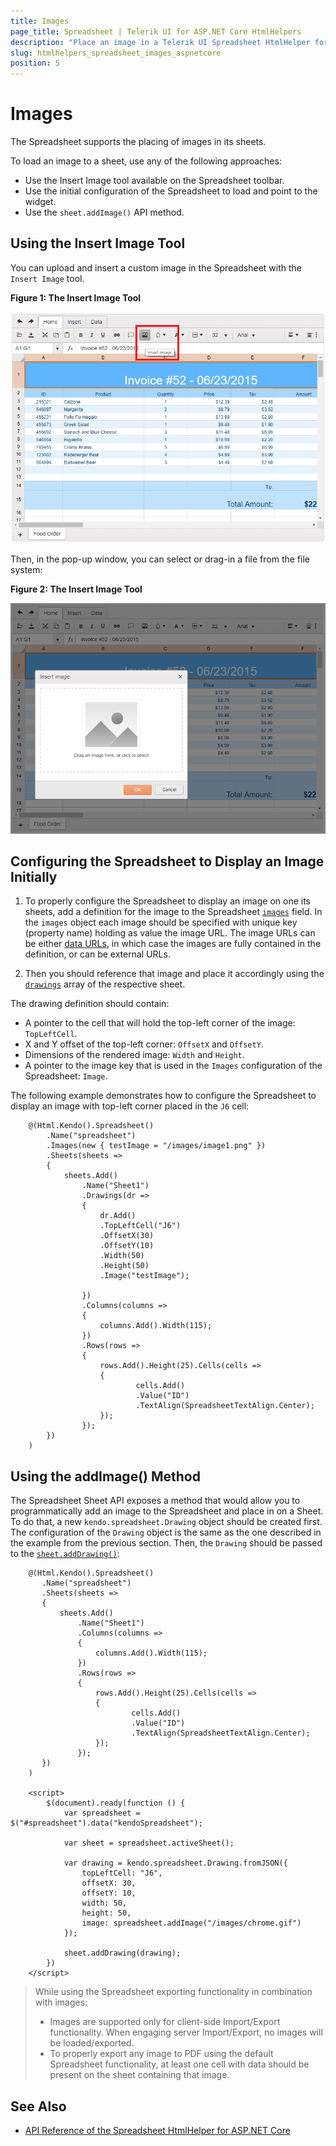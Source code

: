 ```yaml
---
title: Images
page_title: Spreadsheet | Telerik UI for ASP.NET Core HtmlHelpers
description: "Place an image in a Telerik UI Spreadsheet HtmlHelper for ASP.NET Core (MVC 6 or ASP.NET Core MVC)."
slug: htmlhelpers_spreadsheet_images_aspnetcore
position: 5
---
```


# Images

The Spreadsheet supports the placing of images in its sheets.

To load an image to a sheet, use any of the following approaches:

* Use the Insert Image tool available on the Spreadsheet toolbar.
* Use the initial configuration of the Spreadsheet to load and point to the widget.
* Use the `sheet.addImage()` API method.

## Using the Insert Image Tool

You can upload and insert a custom image in the Spreadsheet with the `Insert Image` tool.

**Figure 1: The Insert Image Tool**

![Spreadsheet Insert Image tool](images/spreadsheet-insert-image-tool.png)

Then, in the pop-up window, you can select or drag-in a file from the file system:

**Figure 2: The Insert Image Tool**

![Spreadsheet Insert Image pop-up](images/spreadsheet-insert-image-pop-up.png)

## Configuring the Spreadsheet to Display an Image Initially

1. To properly configure the Spreadsheet to display an image on one its sheets, add a definition for the image to the Spreadsheet [`images`](https://docs.telerik.com/kendo-ui/api/javascript/ui/spreadsheet/configuration/images) field. In the `images` object each image should be specified with unique key (property name) holding as value the image URL. The image URLs can be either [data URLs](https://developer.mozilla.org/en-US/docs/Web/HTTP/Basics_of_HTTP/Data_URIs), in which case the images are fully contained in the definition, or can be external URLs.

1. Then you should reference that image and place it accordingly using the [`drawings`](https://docs.telerik.com/kendo-ui/api/javascript/ui/spreadsheet/configuration/sheets.drawings) array of the respective sheet.

The drawing definition should contain:

* A pointer to the cell that will hold the top-left corner of the image: `TopLeftCell`.
* X and Y offset of the top-left corner: `OffsetX` and  `OffsetY`.
* Dimensions of the rendered image: `Width` and `Height`.
* A pointer to the image key that is used in the `Images` configuration of the Spreadsheet: `Image`.

The following example demonstrates how to configure the Spreadsheet to display an image with top-left corner placed in the `J6` cell:

```
    @(Html.Kendo().Spreadsheet()
        .Name("spreadsheet")
        .Images(new { testImage = "/images/image1.png" })
        .Sheets(sheets =>
        {
            sheets.Add()
                .Name("Sheet1")
                .Drawings(dr =>
                {
                    dr.Add()
                    .TopLeftCell("J6")
                    .OffsetX(30)
                    .OffsetY(10)
                    .Width(50)
                    .Height(50)
                    .Image("testImage");

                })
                .Columns(columns =>
                {
                    columns.Add().Width(115);
                })
                .Rows(rows =>
                {
                    rows.Add().Height(25).Cells(cells =>
                    {
                            cells.Add()
                            .Value("ID")
                            .TextAlign(SpreadsheetTextAlign.Center);
                    });
                });
        })
    )
```

## Using the addImage() Method

The Spreadsheet Sheet API exposes a method that would allow you to programmatically add an image to the Spreadsheet and place in on a Sheet. To do that, a new `kendo.spreadsheet.Drawing` object should be created first. The configuration of the `Drawing` object is the same as the one described in the example from the previous section. Then, the `Drawing` should be passed to the [`sheet.addDrawing()`](https://docs.telerik.com/kendo-ui/api/javascript/spreadsheet/sheet/methods/adddrawing):

```
    @(Html.Kendo().Spreadsheet()
       .Name("spreadsheet")
       .Sheets(sheets =>
       {
           sheets.Add()
               .Name("Sheet1")
               .Columns(columns =>
               {
                   columns.Add().Width(115);
               })
               .Rows(rows =>
               {
                   rows.Add().Height(25).Cells(cells =>
                   {
                           cells.Add()
                           .Value("ID")
                           .TextAlign(SpreadsheetTextAlign.Center);
                   });
               });
       })
    )

    <script>
        $(document).ready(function () {
            var spreadsheet = $("#spreadsheet").data("kendoSpreadsheet");

            var sheet = spreadsheet.activeSheet();

            var drawing = kendo.spreadsheet.Drawing.fromJSON({
                topLeftCell: "J6",
                offsetX: 30,
                offsetY: 10,
                width: 50,
                height: 50,
                image: spreadsheet.addImage("/images/chrome.gif")
            });

            sheet.addDrawing(drawing);
        })
    </script>
```

>  While using the Spreadsheet exporting functionality in combination with images:
> * Images are supported only for client-side Import/Export functionality. When engaging server Import/Export, no images will be loaded/exported.
> * To properly export any image to PDF using the default Spreadsheet functionality, at least one cell with data should be present on the sheet containing that image.

## See Also

* [API Reference of the Spreadsheet HtmlHelper for ASP.NET Core](/api/spreadsheet)
